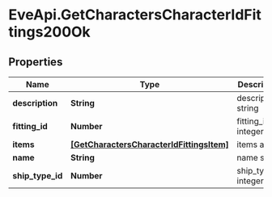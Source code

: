 # EveApi.GetCharactersCharacterIdFittings200Ok

## Properties
Name | Type | Description | Notes
------------ | ------------- | ------------- | -------------
**description** | **String** | description string | 
**fitting_id** | **Number** | fitting_id integer | 
**items** | [**[GetCharactersCharacterIdFittingsItem]**](GetCharactersCharacterIdFittingsItem.md) | items array | 
**name** | **String** | name string | 
**ship_type_id** | **Number** | ship_type_id integer | 


